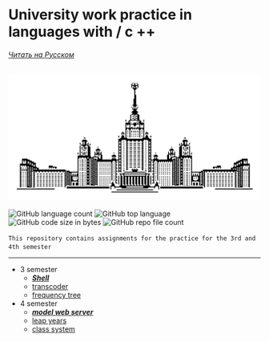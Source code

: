 # University work practice in languages with / c ++
###### [Читать на *Русском*][ru]

![alt text](logo.png)

![GitHub language count](https://img.shields.io/github/languages/count/HEHADO/AntonBalanovskiy?color=purple&logo=github&logoColor=black)
![GitHub top language](https://img.shields.io/github/languages/top/HEHADO/AntonBalanovskiy?color=purple)
![GitHub code size in bytes](https://img.shields.io/github/languages/code-size/HEHADO/AntonBalanovskiy?color=purple&logo=github&logoColor=black)
![GitHub repo file count](https://img.shields.io/github/directory-file-count/HEHADO/AntonBalanovskiy?color=purple&logo=github)

`This repository contains assignments for the practice for the 3rd and 4th semester`

----

- 3 semester
     - [***Shell***][sh]
     - [transcoder][p2]
     - [frequency tree][p1]
- 4 semester
     - [***model web server***][serv]
     - [leap years][p4]
     - [class system][p3]

[ru]: README.md
[sh]: https://github.com/HEHADO/AntonBalanovskiy/blob/shell.4/shelltree.c
[p1]: https://github.com/HEHADO/AntonBalanovskiy/blob/master/prac.1.c
[p2]: https://github.com/HEHADO/AntonBalanovskiy/tree/master/%D0%BF%D0%B5%D1%80%D0%B5%D0%BA%D0%BE%D0%B4%D0%B8%D1%80%D0%BE%D0%B2%D1%89%D0%B8%D0%BA
[p3]: https://github.com/HEHADO/AntonBalanovskiy/tree/master/%D0%BA%D0%BB%D0%B0%D1%81%D1%81%D1%8B
[serv]: https://github.com/HEHADO/AntonBalanovskiy/tree/server/webserver
[p4]: https://github.com/HEHADO/AntonBalanovskiy/blob/4_prac_2/date.cpp